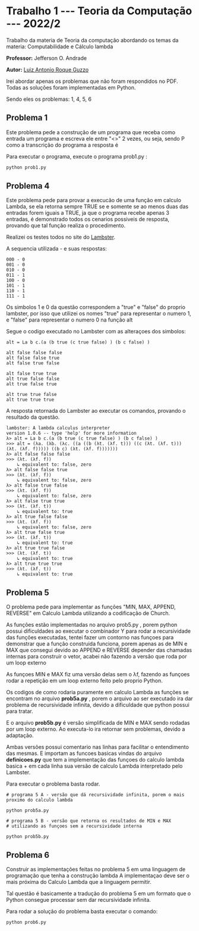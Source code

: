 
# Trabalho 1 --- Teoria da Computação --- 2022/2

Trabalho da materia de Teoria da computação abordando os temas da materia: Computabilidade e Cálculo lambda

**Professor:** Jefferson O. Andrade

**Autor:** [Luiz Antonio Roque Guzzo](https://www.github.com/luizguzzo)

Irei abordar apenas  os problemas que não foram respondidos no PDF.
Todas as soluções foram implementadas em Python.

Sendo eles os problemas: 1, 4, 5, 6



## Problema 1

Este problema pede a construção de um programa que receba como entrada um programa e escreva ele entre "<>" 2 vezes, ou seja, sendo P como a transcrição do programa a resposta é <P><P>

Para executar o programa, execute o programa prob1.py :

```python
python prob1.py
```

## Problema 4

Este problema pede para provar a execucão de uma função em calculo Lambda,
se ela retorna sempre TRUE se e somente se ao menos duas das entradas forem iguais a TRUE,
ja que o programa recebe apenas 3 entradas, é demonstrado todos os cenarios possiveis de resposta,
provando que tal função realiza o procedimento.

Realizei os testes todos no site do [Lambster](https://lambster.dev).

A sequencia utilizada - e suas respostas:

```
000 - 0
001 - 0
010 - 0
011 - 1
100 - 0
101 - 1
110 - 1
111 - 1
```
Os simbolos 1 e 0 da questão correspondem a "true" e "false" do proprio lambster,
por isso que utilizei os nomes "true" para representar o numero 1,
 e "false" para representar o numero 0 na função alt

Segue o codigo executado no Lambster com as alteraçoes dos simbolos:

```
alt = La b c.(a (b true (c true false) ) (b c false) )

alt false false false 
alt false false true  
alt false true false  

alt false true true   
alt true false false  
alt true false true   

alt true true false   
alt true true true    

```

A resposta retornada do Lambster ao executar os comandos, provando o resultado da questão.

```
lambster: A lambda calculus interpreter
version 1.0.6 -- type 'help' for more information
λ> alt = La b c.(a (b true (c true false) ) (b c false) )
>>> alt = (λa. (λb. (λc. ((a ((b (λt. (λf. t))) ((c (λt. (λf. t))) (λt. (λf. f))))) ((b c) (λt. (λf. f)))))))
λ> alt false false false
>>> (λt. (λf. f))
    ↳ equivalent to: false, zero
λ> alt false false true
>>> (λt. (λf. f))
    ↳ equivalent to: false, zero
λ> alt false true false
>>> (λt. (λf. f))
    ↳ equivalent to: false, zero
λ> alt false true true
>>> (λt. (λf. t))
    ↳ equivalent to: true
λ> alt true false false
>>> (λt. (λf. f))
    ↳ equivalent to: false, zero
λ> alt true false true
>>> (λt. (λf. t))
    ↳ equivalent to: true
λ> alt true true false
>>> (λt. (λf. t))
    ↳ equivalent to: true
λ> alt true true true
>>> (λt. (λf. t))
    ↳ equivalent to: true
```
## Problema 5

O problema pede para implementar as funções "MIN, MAX, APPEND, REVERSE" em Calculo Lambda utilizando a codificação de Church.

As funções estão implementadas no arquivo prob5.py , porem python possui dificuldades ao executar
o combinador Y para rodar a recursividade das funções executadas, tentei fazer um contorno
nas funçoes para demonstrar que a função construida funciona, porem apenas as de MIN e MAX que consegui
devido ao APPEND e REVERSE depender das chamadas internas para construir o vetor, acabei não fazendo a versão que roda por um loop externo

As funçoes MIN e MAX fiz uma versão delas sem o λf, fazendo as funçoes rodar a repetição em um loop externo feito
pelo proprio Python.

Os codigos de como rodaria puramente em calculo Lambda as funções se encontram no arquivo **prob5a.py** ,
porem o arquivo ao ser executado ira dar problema de recursividade infinita, devido a dificuldade que python possui
para tratar.

E o arquivo **prob5b.py** é versão simplificada de MIN e MAX sendo rodadas por um loop externo.
Ao executa-lo ira retornar sem problemas, devido a adaptação.

Ambas versões possui comentario nas linhas para facilitar o entendimento das mesmas.
E importam as funcoes basicas vindas do arquivo **definicoes.py** que tem a implementação das
funçoes do calculo lambda basica + em cada linha sua versão de calculo Lambda interpretado pelo Lambster.

Para executar o problema basta rodar.

```
# programa 5 A - versão que dá recursividade infinita, porem o mais proximo do calculo lambda

python prob5a.py

# programa 5 B - versão que retorna os resultados de MIN e MAX
# utilizando as funçoes sem a recursividade interna

python prob5b.py
```


## Problema 6

Construir as implementações feitas no problema 5 em uma linguagem de programação que tenha a construção lambda
A implementaçao deve ser o mais próxima do Calculo Lambda que a linguagem permitir.

Tal questão é basicamente a tradução do problema 5 em um formato que o Python consegue processar
sem dar recursividade infinita.

Para rodar a solução do problema basta executar o comando:

```
python prob6.py
```
